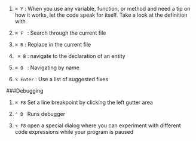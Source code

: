 
1) ``` ⌘ Y ``` : When you use any variable, function, or method and need a tip on how it works, let the code speak for itself. Take a look at the definition with 

2) ```⌘ F ``` : Search through the current file 

3) ``` ⌘ R ``` : Replace in the current file 

4) ```  ⌘ B ``` : navigate to the declaration of an entity

5) ```⌘ O ``` : Navigating by name

6)  ``` ⌥ Enter ``` : Use a list of suggested fixes

###Debugging

1) ``` ⌘ F8 ``` Set a line breakpoint by clicking the left gutter area

2) ```⌃ D ``` Runs debugger

3) ```⌥ F8```  open a special dialog where you can experiment with different code expressions while your program is paused